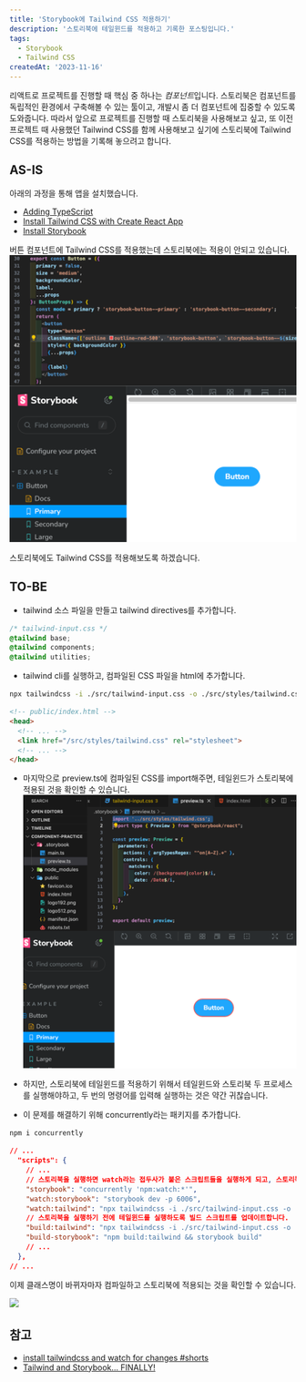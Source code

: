 ```yaml
---
title: 'Storybook에 Tailwind CSS 적용하기'
description: '스토리북에 테일윈드를 적용하고 기록한 포스팅입니다.'
tags:
  - Storybook
  - Tailwind CSS
createdAt: '2023-11-16'
---
```


리액트로 프로젝트를 진행할 때 핵심 중 하나는 *컴포넌트*입니다. 스토리북은 컴포넌트를 독립적인 환경에서 구축해볼 수 있는 툴이고, 개발시 좀 더 컴포넌트에 집중할 수 있도록 도와줍니다. 따라서 앞으로 프로젝트를 진행할 때 스토리북을 사용해보고 싶고, 또 이전 프로젝트 때 사용했던 Tailwind CSS를 함께 사용해보고 싶기에 스토리북에 Tailwind CSS를 적용하는 방법을 기록해 놓으려고 합니다.

## AS-IS

아래의 과정을 통해 앱을 설치했습니다.

- [Adding TypeScript](https://create-react-app.dev/docs/adding-typescript/)
- [Install Tailwind CSS with Create React App](https://tailwindcss.com/docs/guides/create-react-app)
- [Install Storybook](https://storybook.js.org/docs/react/get-started/install)

버튼 컴포넌트에 Tailwind CSS를 적용했는데 스토리북에는 적용이 안되고 있습니다.
![](https://github.com/jinnkimm7/jin-blog/blob/main/public/images/storybook-tailwind/1.png?raw=true)

스토리북에도 Tailwind CSS를 적용해보도록 하겠습니다.

## TO-BE

- tailwind 소스 파일을 만들고 tailwind directives를 추가합니다.

```css
/* tailwind-input.css */
@tailwind base;
@tailwind components;
@tailwind utilities;
```

- tailwind cli를 실행하고, 컴파일된 CSS 파일을 html에 추가합니다.

```bash
npx tailwindcss -i ./src/tailwind-input.css -o ./src/styles/tailwind.css --watch
```

```html
<!-- public/index.html -->
<head>
  <!-- ... -->
  <link href="/src/styles/tailwind.css" rel="stylesheet">
  <!-- ... -->
</head>
```

- 마지막으로 preview.ts에 컴파일된 CSS를 import해주면, 테일윈드가 스토리북에 적용된 것을 확인할 수 있습니다.
![](https://github.com/jinnkimm7/jin-blog/blob/main/public/images/storybook-tailwind/2.png?raw=true)

- 하지만, 스토리북에 테일윈드를 적용하기 위해서 테일윈드와 스토리북 두 프로세스를 실행해야하고, 두 번의 명령어를 입력해 실행하는 것은 약간 귀찮습니다.
- 이 문제를 해결하기 위해 concurrently라는 패키지를 추가합니다.

```bash
npm i concurrently
```

```json
// ...
  "scripts": {
    // ...
    // 스토리북을 실행하면 watch라는 접두사가 붙은 스크립트들을 실행하게 되고, 스토리북과 테일윈드에 watch 붙었기 때문에 한 번에 두개의 프로세스를 실행할 수 있게됩니다.
    "storybook": "concurrently 'npm:watch:*'",
    "watch:storybook": "storybook dev -p 6006",
    "watch:tailwind": "npx tailwindcss -i ./src/tailwind-input.css -o ./src/styles/tailwind.css --watch",
    // 스토리북을 실행하기 전에 테일윈드를 실행하도록 빌드 스크립트를 업데이트합니다.
    "build:tailwind": "npx tailwindcss -i ./src/tailwind-input.css -o ./src/styles/tailwind.css",
    "build-storybook": "npm build:tailwind && storybook build"
    // ...
  },
// ...
```

이제 클래스명이 바뀌자마자 컴파일하고 스토리북에 적용되는 것을 확인할 수 있습니다.

![](https://github.com/jinnkimm7/jin-blog/blob/main/public/images/storybook-tailwind/3.gif?raw=true)

## 참고
- [install tailwindcss and watch for changes #shorts](https://www.youtube.com/watch?v=Di1n3ME02GE)
- [Tailwind and Storybook… FINALLY!](https://www.youtube.com/watch?v=zlmpn88LxNM&t=75s)